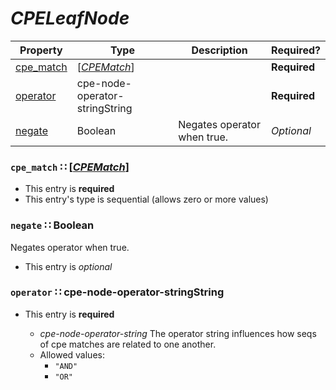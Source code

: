 <a id="map119"></a>
# *CPELeafNode*

| Property | Type | Description | Required? |
| -------- | ---- | ----------- | --------- |
|[cpe_match](#cpe_match-cpematchcpematchmdmap120)|[[*CPEMatch*](./CPEMatch.md#map120)]| |**Required**|
|[operator](#operator-cpe-node-operator-stringstring)|cpe-node-operator-stringString| |**Required**|
|[negate](#negate-boolean)|Boolean|Negates operator when true.|_Optional_|


<a id="cpe_match-cpematchcpematchmdmap120"></a>
### `cpe_match` ∷ [[*CPEMatch*](./CPEMatch.md#map120)]

* This entry is **required**
* This entry's type is sequential (allows zero or more values)


<a id="negate-boolean"></a>
### `negate` ∷ Boolean

Negates operator when true.

* This entry is _optional_



<a id="operator-cpe-node-operator-stringstring"></a>
### `operator` ∷ cpe-node-operator-stringString

* This entry is **required**


  * *cpe-node-operator-string* The operator string influences how seqs of cpe matches are related to one another.
  * Allowed values:
    * `"AND"`
    * `"OR"`
